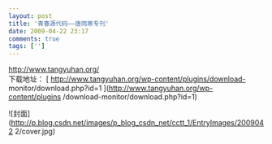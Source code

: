 ```yaml
---
layout: post
title: '青春源代码——唐雨寒专刊'
date: 2009-04-22 23:17
comments: true
tags: ['']
---
```


[ http://www.tangyuhan.org/ ](http://www.tangyuhan.org/)  
下载地址： [ http://www.tangyuhan.org/wp-content/plugins/download-
monitor/download.php?id=1 ](http://www.tangyuhan.org/wp-content/plugins
/download-monitor/download.php?id=1)

![封面](http://p.blog.csdn.net/images/p_blog_csdn_net/cctt_1/EntryImages/2009042
2/cover.jpg)


